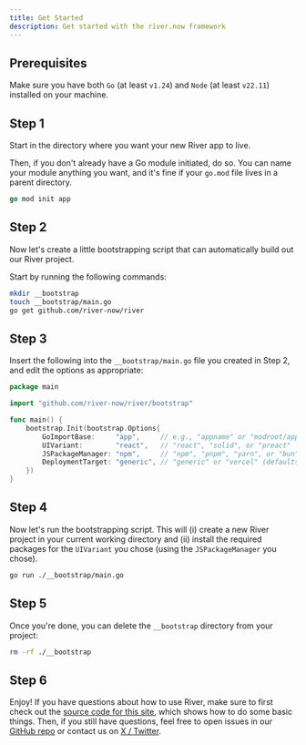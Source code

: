 ```yaml
---
title: Get Started
description: Get started with the river.now framework
---
```


## Prerequisites

Make sure you have both `Go` (at least `v1.24`) and `Node` (at least `v22.11`)
installed on your machine.

## Step 1

Start in the directory where you want your new River app to live.

Then, if you don't already have a Go module initiated, do so. You can name your
module anything you want, and it's fine if your `go.mod` file lives in a parent
directory.

```go
go mod init app
```

## Step 2

Now let's create a little bootstrapping script that can automatically build out
our River project.

Start by running the following commands:

```sh
mkdir __bootstrap
touch __bootstrap/main.go
go get github.com/river-now/river
```

## Step 3

Insert the following into the `__bootstrap/main.go` file you created in Step 2,
and edit the options as appropriate:

```go
package main

import "github.com/river-now/river/bootstrap"

func main() {
	bootstrap.Init(bootstrap.Options{
		GoImportBase:     "app",     // e.g., "appname" or "modroot/apps/appname"
		UIVariant:        "react",   // "react", "solid", or "preact"
		JSPackageManager: "npm",     // "npm", "pnpm", "yarn", or "bun"
		DeploymentTarget: "generic", // "generic" or "vercel" (defaults to "generic")
	})
}
```

## Step 4

Now let's run the bootstrapping script. This will (i)&nbsp;create a new River
project in your current working directory and (ii)&nbsp;install the required
packages for the `UIVariant` you chose (using the `JSPackageManager` you chose).

```sh
go run ./__bootstrap/main.go
```

## Step 5

Once you're done, you can delete the `__bootstrap` directory from your project:

```sh
rm -rf ./__bootstrap
```

## Step 6

Enjoy! If you have questions about how to use River, make sure to first check
out the
[source code for this site](https://github.com/river-now/river/tree/main/internal/site),
which shows how to do some basic things. Then, if you still have questions, feel
free to open issues in our
[GitHub repo](https://github.com/river-now/river/issues) or contact us on
[X / Twitter](https://x.com/riverframework).
